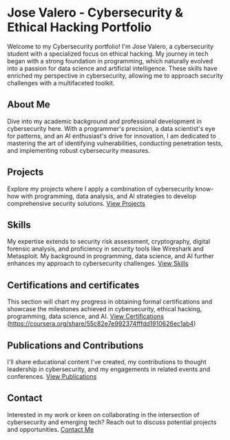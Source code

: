 # Jose Valero - Cybersecurity & Ethical Hacking Portfolio

Welcome to my Cybersecurity portfolio! I'm Jose Valero, a cybersecurity student with a specialized focus on ethical hacking. My journey in tech began with a strong foundation in programming, which naturally evolved into a passion for data science and artificial intelligence. These skills have enriched my perspective in cybersecurity, allowing me to approach security challenges with a multifaceted toolkit.

## About Me
Dive into my academic background and professional development in cybersecurity here. With a programmer's precision, a data scientist's eye for patterns, and an AI enthusiast's drive for innovation, I am dedicated to mastering the art of identifying vulnerabilities, conducting penetration tests, and implementing robust cybersecurity measures.

## Projects
Explore my projects where I apply a combination of cybersecurity know-how with programming, data analysis, and AI strategies to develop comprehensive security solutions. [View Projects](#)

## Skills
My expertise extends to security risk assessment, cryptography, digital forensic analysis, and proficiency in security tools like Wireshark and Metasploit. My background in programming, data science, and AI further enhances my approach to cybersecurity challenges. [View Skills](#)

## Certifications and certificates
This section will chart my progress in obtaining formal certifications and showcase the milestones achieved in cybersecurity, ethical hacking, programming, data science, and AI. [View Certifications](https://coursera.org/share/55c82e7e992374fffdd1910626ec1ab4) (https://coursera.org/share/55c82e7e992374fffdd1910626ec1ab4)

## Publications and Contributions
I'll share educational content I've created, my contributions to thought leadership in cybersecurity, and my engagements in related events and conferences. [View Publications](#)

## Contact
Interested in my work or keen on collaborating in the intersection of cybersecurity and emerging tech? Reach out to discuss potential projects and opportunities. [Contact Me](#)

